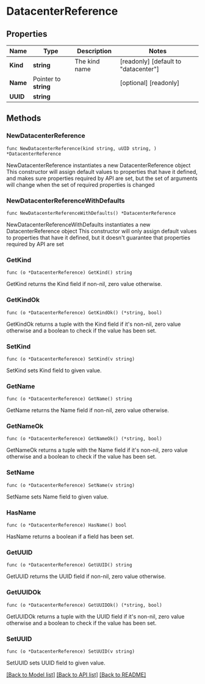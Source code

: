 # DatacenterReference

## Properties

Name | Type | Description | Notes
------------ | ------------- | ------------- | -------------
**Kind** | **string** | The kind name | [readonly] [default to "datacenter"]
**Name** | Pointer to **string** |  | [optional] [readonly] 
**UUID** | **string** |  | 

## Methods

### NewDatacenterReference

`func NewDatacenterReference(kind string, uUID string, ) *DatacenterReference`

NewDatacenterReference instantiates a new DatacenterReference object
This constructor will assign default values to properties that have it defined,
and makes sure properties required by API are set, but the set of arguments
will change when the set of required properties is changed

### NewDatacenterReferenceWithDefaults

`func NewDatacenterReferenceWithDefaults() *DatacenterReference`

NewDatacenterReferenceWithDefaults instantiates a new DatacenterReference object
This constructor will only assign default values to properties that have it defined,
but it doesn't guarantee that properties required by API are set

### GetKind

`func (o *DatacenterReference) GetKind() string`

GetKind returns the Kind field if non-nil, zero value otherwise.

### GetKindOk

`func (o *DatacenterReference) GetKindOk() (*string, bool)`

GetKindOk returns a tuple with the Kind field if it's non-nil, zero value otherwise
and a boolean to check if the value has been set.

### SetKind

`func (o *DatacenterReference) SetKind(v string)`

SetKind sets Kind field to given value.


### GetName

`func (o *DatacenterReference) GetName() string`

GetName returns the Name field if non-nil, zero value otherwise.

### GetNameOk

`func (o *DatacenterReference) GetNameOk() (*string, bool)`

GetNameOk returns a tuple with the Name field if it's non-nil, zero value otherwise
and a boolean to check if the value has been set.

### SetName

`func (o *DatacenterReference) SetName(v string)`

SetName sets Name field to given value.

### HasName

`func (o *DatacenterReference) HasName() bool`

HasName returns a boolean if a field has been set.

### GetUUID

`func (o *DatacenterReference) GetUUID() string`

GetUUID returns the UUID field if non-nil, zero value otherwise.

### GetUUIDOk

`func (o *DatacenterReference) GetUUIDOk() (*string, bool)`

GetUUIDOk returns a tuple with the UUID field if it's non-nil, zero value otherwise
and a boolean to check if the value has been set.

### SetUUID

`func (o *DatacenterReference) SetUUID(v string)`

SetUUID sets UUID field to given value.



[[Back to Model list]](../README.md#documentation-for-models) [[Back to API list]](../README.md#documentation-for-api-endpoints) [[Back to README]](../README.md)


